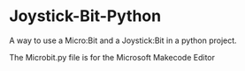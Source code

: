 # Joystick-Bit-Python
A way to use a Micro:Bit and a Joystick:Bit in a python project.


The Microbit.py file is for the Microsoft Makecode Editor
